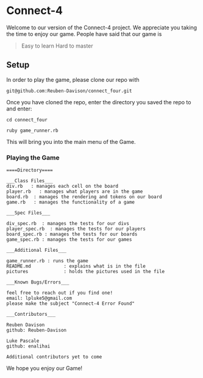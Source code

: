 # Connect-4

Welcome to our version of the Connect-4 project. We appreciate you taking the time to enjoy our game.
People have said that our game is
> Easy to learn
> Hard to master

## Setup

In order to play the game, please clone our repo with

```git@github.com:Reuben-Davison/connect_four.git```

Once you have cloned the repo, enter the directory you saved the repo to and enter:

```cd connect_four```

```ruby game_runner.rb```

This will bring you into the main menu of the Game.

### Playing the Game


```
====Directory====

___Class Files___
div.rb   : manages each cell on the board
player.rb   : manages what players are in the game
board.rb  : manages the rendering and tokens on our board
game.rb   : manages the functionality of a game

___Spec Files___

div_spec.rb  : manages the tests for our divs
player_spec.rb  : manages the tests for our players
board_spec.rb : manages the tests for our boards
game_spec.rb : manages the tests for our games

___Additional Files___

game_runner.rb : runs the game
README.md            : explains what is in the file
pictures             : holds the pictures used in the file

___Known Bugs/Errors___

feel free to reach out if you find one!
email: lpluke5@gmail.com
please make the subject "Connect-4 Error Found"

___Contributors___

Reuben Davison
github: Reuben-Davison

Luke Pascale
github: enalihai

Additional contributors yet to come
```

We hope you enjoy our Game!
